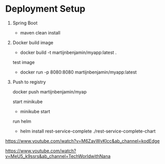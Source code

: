# Deployment Setup

1. Spring Boot
    - maven clean install

2. Docker
    build image
    - docker build -t martijnbenjamin/myapp:latest .

    test image
    - docker run -p 8080:8080 martijnbenjamin/myapp:latest

3. Push to registry

   docker push martijnbenjamin/myap





    start minikube
    - minikube start

    run helm
    - helm install rest-service-complete ./rest-service-complete-chart


https://www.youtube.com/watch?v=M6ZavWvKlcc&ab_channel=kodEdge


https://www.youtube.com/watch?v=MeU5_k9ssrs&ab_channel=TechWorldwithNana
